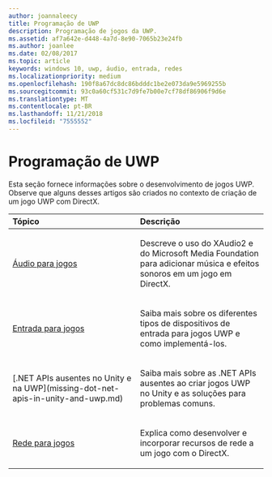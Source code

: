```yaml
---
author: joannaleecy
title: Programação de UWP
description: Programação de jogos da UWP.
ms.assetid: af7a642e-d448-4a7d-8e90-7065b23e24fb
ms.author: joanlee
ms.date: 02/08/2017
ms.topic: article
keywords: windows 10, uwp, áudio, entrada, redes
ms.localizationpriority: medium
ms.openlocfilehash: 190f8a67dc8dc86bdddc1be2e073da9e5969255b
ms.sourcegitcommit: 93c0a60cf531c7d9fe7b00e7cf78df86906f9d6e
ms.translationtype: MT
ms.contentlocale: pt-BR
ms.lasthandoff: 11/21/2018
ms.locfileid: "7555552"
---
```

# <a name="uwp-programming"></a>Programação de UWP

Esta seção fornece informações sobre o desenvolvimento de jogos UWP. Observe que alguns desses artigos são criados no contexto de criação de um jogo UWP com DirectX.


<table>
<colgroup>
<col width="50%" />
<col width="50%" />
</colgroup>
<thead>
<tr class="header">
<th align="left">Tópico</th>
<th align="left">Descrição</th>
</tr>
</thead>
<tbody>
<tr class="odd">
<td align="left"><p><a href="working-with-audio-in-your-directx-game.md">Áudio para jogos</a></p></td>
<td align="left"><p>Descreve o uso do XAudio2 e do Microsoft Media Foundation para adicionar música e efeitos sonoros em um jogo em DirectX.</p></td>
</tr>
<tr class="even">
<td align="left"><p><a href="input-for-games.md">Entrada para jogos</a></p></td>
<td align="left"><p>Saiba mais sobre os diferentes tipos de dispositivos de entrada para jogos UWP e como implementá-los.</p></td>
</tr>
<tr class="odd">
    <td align="left">
        <p>[.NET APIs ausentes no Unity e na UWP](missing-dot-net-apis-in-unity-and-uwp.md)</p>
    </td>
    <td align="left">
        <p>Saiba mais sobre as .NET APIs ausentes ao criar jogos UWP no Unity e as soluções para problemas comuns.</p>
    </td>
</tr>
<tr class="even">
<td align="left"><p><a href="work-with-networking-in-your-directx-game.md">Rede para jogos</a></p></td>
<td align="left"><p>Explica como desenvolver e incorporar recursos de rede a um jogo com o DirectX.</p></td>
</tr>
</tbody>
</table>
 

 

 




